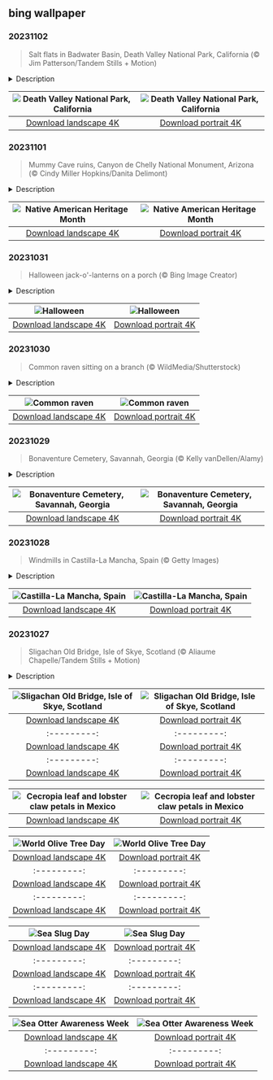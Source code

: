 ## bing wallpaper

### 20231102

> Salt flats in Badwater Basin, Death Valley National Park, California (© Jim Patterson/Tandem Stills + Motion)

<details>
<summary>Description</summary>

> Stretching for miles below the desert sun, the salt flats of Badwater Basin shine in Death Valley National Park, California. This sweltering spot is the lowest point of elevation in North America, 282 feet below sea level. In this otherworldly landscape, the hardened mineral surface glistens like a mirror as the scorching heat dances upon it, creating rippling waves in the air. Composed of sodium chloride, borax, and other minerals, the flats' brittle crust conceals a treacherous mud layer beneath. For those who venture beyond the flats and up a mountainside, Dante's View reveals a panoramic view of Badwater Basin from a height of nearly 5,500 feet. With its surreal landscapes, Death Valley National Park serves up unique beauty in the harshest of conditions.
> 
> 
> 
> 

</details>

| ![Death Valley National Park, California](https://cn.bing.com/th?id=OHR.DeathValleySalt_EN-US1068737086_UHD.jpg&pid=hp&w=400&h=224&rs=1&c=4) | ![Death Valley National Park, California](https://cn.bing.com/th?id=OHR.DeathValleySalt_EN-US1068737086_1080x1920.jpg&pid=hp&w=155&h=315&rs=1&c=4) |
|:---------:|:---------:|
| [Download landscape 4K](https://cn.bing.com/th?id=OHR.DeathValleySalt_EN-US1068737086_UHD.jpg) | [Download portrait 4K](https://cn.bing.com/th?id=OHR.DeathValleySalt_EN-US1068737086_1080x1920.jpg) |

### 20231101

> Mummy Cave ruins, Canyon de Chelly National Monument, Arizona (© Cindy Miller Hopkins/Danita Delimont)

<details>
<summary>Description</summary>

> November is National Native American Heritage Month, a commemoration that invites us to delve into Native peoples' traditions, languages, and art forms. There are millions of Native Americans across the US, with hundreds of tribes and groups, each with their own culture. In Arizona, Canyon de Chelly National Monument preserves the ruins of Indigenous tribes that have lived here over the past 5,000 years, including Ancestral Puebloans, who built the ancient village in our homepage image, and the Navajo, who arrived here around 1700. Carved by the relentless forces of nature, the canyon is owned by the Navajo people who manage it in cooperation with the National Park Service. Some Navajo families still live here, keeping traditions alive in one of North America's longest continuously inhabited landscapes.
> 
> 
> 
> 

</details>

| ![Native American Heritage Month](https://cn.bing.com/th?id=OHR.MummyCaveRuins_EN-US0871963100_UHD.jpg&pid=hp&w=400&h=224&rs=1&c=4) | ![Native American Heritage Month](https://cn.bing.com/th?id=OHR.MummyCaveRuins_EN-US0871963100_1080x1920.jpg&pid=hp&w=155&h=315&rs=1&c=4) |
|:---------:|:---------:|
| [Download landscape 4K](https://cn.bing.com/th?id=OHR.MummyCaveRuins_EN-US0871963100_UHD.jpg) | [Download portrait 4K](https://cn.bing.com/th?id=OHR.MummyCaveRuins_EN-US0871963100_1080x1920.jpg) |

### 20231031

> Halloween jack-o'-lanterns on a porch (© Bing Image Creator)

<details>
<summary>Description</summary>

> Halloween is here! A night when glowing jack-o'-lanterns decorate doorsteps across the country. The custom has its roots in 19th-century Ireland, where turnips and potatoes were sculpted into scary faces. When Irish immigrants arrived in the US, they found pumpkins much easier to carve and a new tradition was born. The digital age has made things easier still, for those whose carving skills are not up to scratch. This image was created with Bing Image Creator (now even better with DALL·E 3)—create your own jack-o'-lantern with the power of AI.
> 
> 
> 
> 

</details>

| ![Halloween](https://cn.bing.com/th?id=OHR.HalloweenPorchAI_EN-US0776611565_UHD.jpg&pid=hp&w=400&h=224&rs=1&c=4) | ![Halloween](https://cn.bing.com/th?id=OHR.HalloweenPorchAI_EN-US0776611565_1080x1920.jpg&pid=hp&w=155&h=315&rs=1&c=4) |
|:---------:|:---------:|
| [Download landscape 4K](https://cn.bing.com/th?id=OHR.HalloweenPorchAI_EN-US0776611565_UHD.jpg) | [Download portrait 4K](https://cn.bing.com/th?id=OHR.HalloweenPorchAI_EN-US0776611565_1080x1920.jpg) |

### 20231030

> Common raven sitting on a branch (© WildMedia/Shutterstock)

<details>
<summary>Description</summary>

> The common raven is an intelligent and adaptable bird known for its striking appearance and remarkable behaviors. This elegant bird is easily identified by its characteristic wedge-shaped tail and glossy black feathers. Their keen eyesight and agile flight make them proficient hunters, often scavenging for prey or stealing from other predators. Ravens are known for their playful behavior and their omnivorous diet, feeding on a wide variety of foods, including carrion, insects, and small mammals.
> 
> Revered across various cultures, ravens have frequently appeared in literature and legends. In Edgar Allan Poe's famous poem, 'The Raven,' this bird serves as a symbol of death and melancholy, haunting the protagonist with its ominous refrain of 'nevermore.' Native American folklore often portrays the raven as a cunning and mystical trickster, with some tribes believing it possessed the power to shape-shift. Ravens also feature prominently in Norse mythology where they were considered to be wise messengers of the god Odin.
> 
> 

</details>

| ![Common raven](https://cn.bing.com/th?id=OHR.AutumnRaven_EN-US0686194098_UHD.jpg&pid=hp&w=400&h=224&rs=1&c=4) | ![Common raven](https://cn.bing.com/th?id=OHR.AutumnRaven_EN-US0686194098_1080x1920.jpg&pid=hp&w=155&h=315&rs=1&c=4) |
|:---------:|:---------:|
| [Download landscape 4K](https://cn.bing.com/th?id=OHR.AutumnRaven_EN-US0686194098_UHD.jpg) | [Download portrait 4K](https://cn.bing.com/th?id=OHR.AutumnRaven_EN-US0686194098_1080x1920.jpg) |

### 20231029

> Bonaventure Cemetery, Savannah, Georgia (© Kelly vanDellen/Alamy)

<details>
<summary>Description</summary>

> Cemeteries are not usually tourist attractions but Bonaventure Cemetery in Savannah, Georgia, defies expectations. The city is often referred to as the most haunted in America, so devotees to all things spooky head here to test their nerves. A cemetery since 1846, the 160-acre site is perched on a bluff overlooking the Wilmington River. Its oak trees, dripping with Spanish moss, loom over walkways, monuments, and elaborate burial vaults. If it sounds like stepping into a southern Gothic novel, you're on the right track: The cemetery featured in John Berendt's 1994 bestseller 'Midnight in the Garden of Good and Evil.' Among the famous figures resting here is poet Conrad Aiken, whose grave is mentioned in the novel. His tombstone is a bench, said to have been designed to allow poetry lovers somewhere to sit to enjoy a drink in these soul-stirring surroundings.
> 
> 
> 
> 

</details>

| ![Bonaventure Cemetery, Savannah, Georgia](https://cn.bing.com/th?id=OHR.SavannahSculpture_EN-US0375520303_UHD.jpg&pid=hp&w=400&h=224&rs=1&c=4) | ![Bonaventure Cemetery, Savannah, Georgia](https://cn.bing.com/th?id=OHR.SavannahSculpture_EN-US0375520303_1080x1920.jpg&pid=hp&w=155&h=315&rs=1&c=4) |
|:---------:|:---------:|
| [Download landscape 4K](https://cn.bing.com/th?id=OHR.SavannahSculpture_EN-US0375520303_UHD.jpg) | [Download portrait 4K](https://cn.bing.com/th?id=OHR.SavannahSculpture_EN-US0375520303_1080x1920.jpg) |

### 20231028

> Windmills in Castilla-La Mancha, Spain (© Getty Images)

<details>
<summary>Description</summary>

> In the Spanish town of Consuegra, echoes linger of the adventures of Don Quixote, the hero of Miguel de Cervantes' epic novel. This tourist destination in Castilla-La Mancha is famous for its rocky ridge, known as Cerro Calderico, crowned with 12 white windmills. The windmills are thought to have inspired Cervantes to write the famous scene in which Don Quixote mistakes them for an army of giants. With their stone walls and wooden blades, some date back to the 16th century, when they were built to grind grain.
> 
> Castilla-La Mancha is the third-largest region—after Castile y León and Andalusia—in Spain but one of the least densely populated. The regional capital city, Toledo, has a significant architectural and cultural legacy—including Old Town and the Catedral de Toledo—that led to its designation as a UNESCO World Heritage site in 1986. So, for your next quest, let the windmills of Castilla-La Mancha whisper their timeless tales in your ear.
> 
> 

</details>

| ![Castilla-La Mancha, Spain](https://cn.bing.com/th?id=OHR.FiveWinds_EN-US0292788215_UHD.jpg&pid=hp&w=400&h=224&rs=1&c=4) | ![Castilla-La Mancha, Spain](https://cn.bing.com/th?id=OHR.FiveWinds_EN-US0292788215_1080x1920.jpg&pid=hp&w=155&h=315&rs=1&c=4) |
|:---------:|:---------:|
| [Download landscape 4K](https://cn.bing.com/th?id=OHR.FiveWinds_EN-US0292788215_UHD.jpg) | [Download portrait 4K](https://cn.bing.com/th?id=OHR.FiveWinds_EN-US0292788215_1080x1920.jpg) |

### 20231027

> Sligachan Old Bridge, Isle of Skye, Scotland (© Aliaume Chapelle/Tandem Stills + Motion)

<details>
<summary>Description</summary>

> The enchanting Isle of Skye in Scotland is home to the Sligachan Old Bridge, built by Thomas Telford, a prolific Scottish civil engineer, in the early 1800s. The bridge arches over a river of the same name, and carries only cyclists and pedestrians, while a modern bridge downstream serves cars. From atop the bridge's weathered, mossy stones, travelers can take in the majestic Cuillin Mountains in the distance. According to local tradition, the Sligachan River's water contains a mysterious blessing provided by fairies. Those who dare to immerse their faces in these waters are said to be gifted with timeless beauty.
> 
> 
> 
> 

</details>

| ![Sligachan Old Bridge, Isle of Skye, Scotland](https://cn.bing.com/th?id=OHR.OldBridgeSkye_EN-US0196189617_UHD.jpg&pid=hp&w=400&h=224&rs=1&c=4) | ![Sligachan Old Bridge, Isle of Skye, Scotland](https://cn.bing.com/th?id=OHR.OldBridgeSkye_EN-US0196189617_1080x1920.jpg&pid=hp&w=155&h=315&rs=1&c=4) |
|:---------:|:---------:|
| [Download landscape 4K](https://cn.bing.com/th?id=OHR.OldBridgeSkye_EN-US0196189617_UHD.jpg) | [Download portrait 4K](https://cn.bing.com/th?id=OHR.OldBridgeSkye_EN-US0196189617_1080x1920.jpg) |_1080x1920.jpg&pid=hp&w=155&h=315&rs=1&c=4) |
|:---------:|:---------:|
| [Download landscape 4K](https://cn.bing.com/th?id=OHR.FuzerCastle_EN-US9918819618_UHD.jpg) | [Download portrait 4K](https://cn.bing.com/th?id=OHR.FuzerCastle_EN-US9918819618_1080x1920.jpg) |-US1077107553_1080x1920.jpg) |Download portrait 4K](https://cn.bing.com/th?id=OHR.ViesteItaly_EN-US0948108910_1080x1920.jpg) |ing.com/th?id=OHR.EagleTree_EN-US8588984234_1080x1920.jpg) |d portrait 4K](https://cn.bing.com/th?id=OHR.SurfSanDiego_EN-US0761983664_1080x1920.jpg) |?id=OHR.CormorantBridge_EN-US1902862286_1080x1920.jpg) |om/th?id=OHR.AmericanWetlands_EN-US1844827155_1080x1920.jpg&pid=hp&w=155&h=315&rs=1&c=4) |
|:---------:|:---------:|
| [Download landscape 4K](https://cn.bing.com/th?id=OHR.AmericanWetlands_EN-US1844827155_UHD.jpg) | [Download portrait 4K](https://cn.bing.com/th?id=OHR.AmericanWetlands_EN-US1844827155_1080x1920.jpg) |9784_UHD.jpg) | [Download portrait 4K](https://cn.bing.com/th?id=OHR.RedPlanetDay_EN-US9693219784_1080x1920.jpg) |r claw is often cultivated as an ornamental plant for tropical gardens. Gardeners looking to attract birds love the Heliconia because its plentiful nectar draws hummingbirds to its downward-facing flowers. Those same flowers have special recognition in Bolivia as 'patujú,' the national flower, which appears on one of the country's flags.
> 
> 

</details>

| ![Cecropia leaf and lobster claw petals in Mexico](https://cn.bing.com/th?id=OHR.Cecropia_EN-US9602789937_UHD.jpg&pid=hp&w=400&h=224&rs=1&c=4) | ![Cecropia leaf and lobster claw petals in Mexico](https://cn.bing.com/th?id=OHR.Cecropia_EN-US9602789937_1080x1920.jpg&pid=hp&w=155&h=315&rs=1&c=4) |
|:---------:|:---------:|
| [Download landscape 4K](https://cn.bing.com/th?id=OHR.Cecropia_EN-US9602789937_UHD.jpg) | [Download portrait 4K](https://cn.bing.com/th?id=OHR.Cecropia_EN-US9602789937_1080x1920.jpg) |though olive trees do not grow very tall, usually no more than 30 feet, they live a very long time. One of the oldest known trees in the world, in Portugal, is believed to be 3,350 years old. Many live for millennia, their trunks growing thick and gnarled, and their branches bearing fruit century after century. As civilizations rise and fall around them, these hardy trees remain resilient and steadfast.
> 
> 

</details>

| ![World Olive Tree Day](https://cn.bing.com/th?id=OHR.OliveTreeDay_EN-US9460125670_UHD.jpg&pid=hp&w=400&h=224&rs=1&c=4) | ![World Olive Tree Day](https://cn.bing.com/th?id=OHR.OliveTreeDay_EN-US9460125670_1080x1920.jpg&pid=hp&w=155&h=315&rs=1&c=4) |
|:---------:|:---------:|
| [Download landscape 4K](https://cn.bing.com/th?id=OHR.OliveTreeDay_EN-US9460125670_UHD.jpg) | [Download portrait 4K](https://cn.bing.com/th?id=OHR.OliveTreeDay_EN-US9460125670_1080x1920.jpg) |pid=hp&w=155&h=315&rs=1&c=4) |
|:---------:|:---------:|
| [Download landscape 4K](https://cn.bing.com/th?id=OHR.MonksMound_EN-US9323884241_UHD.jpg) | [Download portrait 4K](https://cn.bing.com/th?id=OHR.MonksMound_EN-US9323884241_1080x1920.jpg) |](https://cn.bing.com/th?id=OHR.Calacas_EN-US6430903741_UHD.jpg) | [Download portrait 4K](https://cn.bing.com/th?id=OHR.Calacas_EN-US6430903741_1080x1920.jpg) |.com/th?id=OHR.SealRiver_EN-US6267835630_1080x1920.jpg&pid=hp&w=155&h=315&rs=1&c=4) |
|:---------:|:---------:|
| [Download landscape 4K](https://cn.bing.com/th?id=OHR.SealRiver_EN-US6267835630_UHD.jpg) | [Download portrait 4K](https://cn.bing.com/th?id=OHR.SealRiver_EN-US6267835630_1080x1920.jpg) |e a more fitting name. Someone call Terry.
> 
> 

</details>

| ![Sea Slug Day](https://cn.bing.com/th?id=OHR.SeaAngel_EN-US5531672696_UHD.jpg&pid=hp&w=400&h=224&rs=1&c=4) | ![Sea Slug Day](https://cn.bing.com/th?id=OHR.SeaAngel_EN-US5531672696_1080x1920.jpg&pid=hp&w=155&h=315&rs=1&c=4) |
|:---------:|:---------:|
| [Download landscape 4K](https://cn.bing.com/th?id=OHR.SeaAngel_EN-US5531672696_UHD.jpg) | [Download portrait 4K](https://cn.bing.com/th?id=OHR.SeaAngel_EN-US5531672696_1080x1920.jpg) |OHR.DarkSkyAcadia_EN-US6966527964_1080x1920.jpg) |.bing.com/th?id=OHR.GoldenJellyfish_EN-US6743816471_1080x1920.jpg&pid=hp&w=155&h=315&rs=1&c=4) |
|:---------:|:---------:|
| [Download landscape 4K](https://cn.bing.com/th?id=OHR.GoldenJellyfish_EN-US6743816471_UHD.jpg) | [Download portrait 4K](https://cn.bing.com/th?id=OHR.GoldenJellyfish_EN-US6743816471_1080x1920.jpg) |ng.com/th?id=OHR.LastDollarRoad_EN-US7923638318_UHD.jpg&pid=hp&w=400&h=224&rs=1&c=4) | ![First day of autumn](https://cn.bing.com/th?id=OHR.LastDollarRoad_EN-US7923638318_1080x1920.jpg&pid=hp&w=155&h=315&rs=1&c=4) |
|:---------:|:---------:|
| [Download landscape 4K](https://cn.bing.com/th?id=OHR.LastDollarRoad_EN-US7923638318_UHD.jpg) | [Download portrait 4K](https://cn.bing.com/th?id=OHR.LastDollarRoad_EN-US7923638318_1080x1920.jpg) |ppers who hunted otters to near extinction before they were protected by law. Although sea otter populations have rebounded, they are still considered endangered. Otters live along the Pacific Coast of North America, from California up to Alaska. Although they can walk on land, they almost never find the need or desire to, even when it's nap time. When they're ready for a snooze, they'll raft up, wrap themselves in a strand of kelp to keep them from drifting away, and recline on the world's biggest waterbed.

</details>

| ![Sea Otter Awareness Week](https://cn.bing.com/th?id=OHR.SitkaOtters_EN-US7714053956_UHD.jpg&pid=hp&w=400&h=224&rs=1&c=4) | ![Sea Otter Awareness Week](https://cn.bing.com/th?id=OHR.SitkaOtters_EN-US7714053956_1080x1920.jpg&pid=hp&w=155&h=315&rs=1&c=4) |
|:---------:|:---------:|
| [Download landscape 4K](https://cn.bing.com/th?id=OHR.SitkaOtters_EN-US7714053956_UHD.jpg) | [Download portrait 4K](https://cn.bing.com/th?id=OHR.SitkaOtters_EN-US7714053956_1080x1920.jpg) |oo_EN-US7569665443_UHD.jpg&pid=hp&w=400&h=224&rs=1&c=4) | ![World Bamboo Day](https://cn.bing.com/th?id=OHR.ArashiyamaBamboo_EN-US7569665443_1080x1920.jpg&pid=hp&w=155&h=315&rs=1&c=4) |
|:---------:|:---------:|
| [Download landscape 4K](https://cn.bing.com/th?id=OHR.ArashiyamaBamboo_EN-US7569665443_UHD.jpg) | [Download portrait 4K](https://cn.bing.com/th?id=OHR.ArashiyamaBamboo_EN-US7569665443_1080x1920.jpg) |